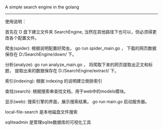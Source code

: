 A simple search engine in the golang

-----------------------------------------------------------------------

使用说明：

首先在 D 盘下建立文件夹 SearchEngine, 当然在其他路径下也可以，但必须得更改各个配置文件。



爬虫(spider):
	根据说明配置好爬虫， go run spider_main.go ， 下载的网页数据保存在 D:/SearchEngine/down/ 下。


分析(analyze):
	go run analyze_main.go ， 将爬取下来的网页提取出正文和标题， 提取出来的数据保存在 D:/SearchEngine/extract/ 下。

	
索引(indexing):
	根据 indexing 的说明建立倒排索引
	
查找(search):
	根据搜索串查找文档，用于web中的models模块。
	
显示(web):
	搜索引擎的界面，展示搜索结果。 go run main.go 启动服务器。


	
	
local-file-search 是本地磁盘文件搜索	
	
sqliteadmin 是管理sqlite数据库的可视化工具